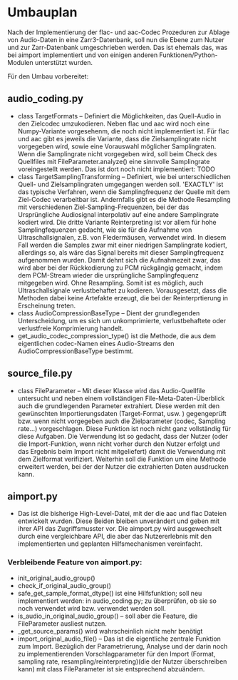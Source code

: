 # Umbauplan

Nach der Implementierung der flac- und aac-Codec Prozeduren zur Ablage von Audio-Daten in eine Zarr3-Datenbank, soll nun die Ebene zum Nutzer und zur Zarr-Datenbank umgeschrieben werden. Das ist ehemals das, was bei aimport implementiert und von einigen anderen Funktionen/Python-Modulen unterstützt wurden.

Für den Umbau vorbereitet:

## audio_coding.py

* class TargetFormats – Definiert die Möglichkeiten, das Quell-Audio in den Zielcodec umzukodieren. Neben flac und aac wird noch eine Numpy-Variante vorgesehenm, die noch nicht implementiert ist. Für flac und aac gibt es jeweils die Variante, dass die Zielsamplingrate nicht vorgegeben wird, sowie eine Vorauswahl möglicher Samplingraten. Wenn die Samplingrate nicht vorgegeben wird, soll beim Check des Quellfiles mit FileParameter.analyze() eine sinnvolle Samplingrate voreingestellt werden. Das ist dort noch nicht implementiert: TODO
* class TargetSamplingTransforming – Definiert, wie bei unterschiedlichen Quell- und Zielsamplingraten umgegangen werden soll. 'EXACTLY' ist das typische Verfahren, wenn die Samplingfrequenz der Quelle mit dem Ziel-Codec verarbeitbar ist. Andernfalls gibt es die Methode Resampling mit verschiedenen Ziel-Sampling-Frequenzen, bei der das Ursprüngliche Audiosignal interpolativ auf eine andere Samplingrate kodiert wird. Die dritte Variante Reinterpreting ist vor allem für hohe Samplingfequenzen gedacht, wie sie für die Aufnahme von Ultraschallsignalen, z.B. von Fledermäusen, verwendet wird. In diesem Fall werden die Samples zwar mit einer niedrigen Samplingrate kodiert, allerdings so, als wäre das Signal bereits mit dieser Samplingfrequenz aufgenommen wurden. Damit dehnt sich die Aufnahmezeit zwar, das wird aber bei der Rückkodierung zu PCM rückgängig gemacht, indem dem PCM-Stream wieder die ursprüngliche Samplingfequenz mitgegeben wird. Ohne Resampling. Somit ist es möglich, auch Ultraschallsignale verlustbehaftet zu kodieren. Vorausgesetzt, dass die Methoden dabei keine Artefakte erzeugt, die bei der Reinterprtierung in Erscheinung treten.
*   class AudioCompressionBaseType – Dient der grundlegenden Unterscheidung, um es sich um unkomprimierte, verlustbehaftete oder verlustfreie Komprimierung handelt. 
* get_audio_codec_compression_type() ist die Methode, die aus dem eigentlichen codec-Namen eines Audio-Streams den AudioCompressionBaseType bestimmt.

## source_file.py

* class FileParameter – Mit dieser Klasse wird das Audio-Quellfile untersucht und neben einem vollständigen File-Meta-Daten-Überblick auch die grundlegenden Parameter extrahiert. Diese werden mit den gewünschten Importierungsdaten (Target-Format, usw. ) gegengeprüft bzw. wenn nicht vorgegeben auch die Zielparameter (codec, Sampling rate...) vorgeschlagen. Diese Funktion ist noch nicht ganz vollständig für diese Aufgaben.
Die Verwendung ist so gedacht, dass der Nutzer (oder die Import-Funktion, wenn nicht vorher durch den Nutzer erfolgt und das Ergebnis beim Import nicht mitgeliefert) damit die Verwendung mit dem Zielformat verifiziert. Weiterhin soll die Funktion um eine Methode erweitert werden, bei der der Nutzer die extrahierten Daten ausdrucken kann. 

## aimport.py

* Das ist die bisherige High-Level-Datei, mit der die aac und flac Dateien entwickelt wurden. Diese Beiden bleiben unverändert und geben mit ihrer API das Zugriffsmusster vor. Die aimport.py wird ausgewechselt durch eine vergleichbare API, die aber das Nutzererlebnis mit den implementierten und geplanten Hilfsmechanismen vereinfacht.

### Verbleibende Feature von aimport.py:

- init_original_audio_group()
- check_if_original_audio_group()
- safe_get_sample_format_dtype() ist eine Hilfsfunktion; soll neu implementiert werden: in audio_coding.py; zu überprüfen, ob sie so noch verwendet wird bzw. verwendet werden soll.
- is_audio_in_original_audio_group() – soll aber die Feature, die FileParameter ausliest nutzen.
- _get_source_params() wird wahrscheinlich nicht mehr benötigt
- import_original_audio_file() – Das ist die eigentliche zentrale Funktion zum Import. Bezüglich der Parametrierung, Analyse und der darin noch zu implementierenden Vorschlagparameter für den Import (Format, sampling rate, resampling/reinterpreting)(die der Nutzer überschreiben kann) mit class FileParameter ist sie entsprechend abzuändern.